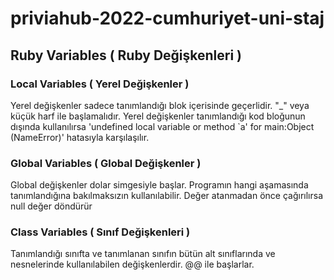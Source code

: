 # priviahub-2022-cumhuriyet-uni-staj

## Ruby Variables ( Ruby Değişkenleri )

### Local Variables ( Yerel Değişkenler )
Yerel değişkenler sadece tanımlandığı blok içerisinde geçerlidir. "_" veya küçük harf ile başlamalıdır. Yerel değişkenler tanımlandığı kod bloğunun dışında kullanılırsa 'undefined local variable or method `a' for main:Object (NameError)' hatasıyla karşılaşılır.

### Global Variables ( Global Değişkenler )
Global değişkenler dolar simgesiyle başlar. Programın hangi aşamasında tanımlandığına bakılmaksızın kullanılabilir. Değer atanmadan önce çağırılırsa null değer döndürür

### Class Variables ( Sınıf Değişkenleri )
Tanımlandığı sınıfta ve tanımlanan sınıfın bütün alt sınıflarında ve nesnelerinde kullanılabilen değişkenlerdir. @@ ile başlarlar. 